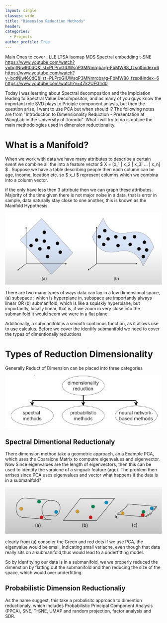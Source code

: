 ```yaml
---
layout: single
classes: wide
title: "Dimension Reduction Methods"
header:
categories:
  - Projects
author_profile: True
---
```

Main Ones to cover : LLE LTSA Isomap MDS Spectral embedding t-SNE 
https://www.youtube.com/watch?v=bqtNjwI60dQ&list=PLPrxGIUWsqP3MNmrqbarg-FbMW88_fzsp&index=6
https://www.youtube.com/watch?v=bqtNjwI60dQ&list=PLPrxGIUWsqP3MNmrqbarg-FbMW88_fzsp&index=6
https://www.youtube.com/watch?v=4Zk2UFGIrd0

Today i was learning about Spectral decomposition and the implciation leading to Spectral Value Decompositon, and as many of you guys know the important role SVD plays to Priciple component anlysis, but then the question arise, I want to use PCA but when should I?
The following notes are from "Introduction to Dimensionality Reduction - Presentation at WangLab in the University of Toronto". What i will try to do is outline the main methodologies used in dimension reductionality.

# What is a Manifold?

When we work with data we have many attributes to describe a certain event we combine all the into  a feature vector $ X = [x_1 | x_2 | x_3| ... | x_n] $ . Suppose we have a table describing people then each column can be age, income, location etc. so $ x_i $ represent columns which we combina into a column vector.

if the only have less then 3 attribute then we can graph these attributes. Majority of the time given there is not major noise in a data, that is error in sample, data naturally stay close to one another, this is known as the Manifold Hypothesis. 

![Manifold-types](/assets/images/manifolds/manifold_types.jpg)

There are two many types of ways data can lay in a low dimensional space, (a) subspace : which is hyperplane  in, subspace are importantly always linear OR  (b) submanifold, which is like a squiskly hyperplane, but importantly, locally linear, that is, if we zoom in very close into the submanifold it would seem we were in a flat plane. 

Additionally, a submanifold is a smooth continous function, as it allows use to use calculus. Before we cover the identify submanifold we need to cover the types of dimentionaliy reductions


# Types of Reduction Dimensionality
Generally Reduct of Dimension can be placed into three categories 

![Type-reduction-methods](/assets/images/manifolds/type_of_dimension_reductionality.jpg)

## Spectral Dimentional Reductionaly
 
There dimension method take a geometric approach, an a Example PCA, which uses the Coaraicne Matrix to computre eigenvalues and eigenvector. Now Since eigenvalues are the length of eigenvectors, then this can be used to identify the varaicne of a singualr feature (age). 
The problem then arrises since PCA uses eigenvalues and vector what happens if the data is in a submanifold?

![Spectral-methods](/assets/images/manifolds/spectral_decomposition.jpg)

clearly from (a) consdier the Green and red dots if we use PCA, the eigenvalue would be small, indicating small variacne, even though that data really sits on a submanifold,thus would lead to a underfitting model. 

So by idenfitying our data is in a submanifold, we we properly reduced the dimenstion by flatting out the submanifold and then reducing the size of the space, which would over underfitting.

## Probabilistic Dimension Reductionaliy

As the name suggest, this take a probalisitc approach to dimention reductionaly, which includes Probabilistic Principal Component Analysis (PPCA), SNE, T-SNE, UMAP and random projection, factor analysis and SDR. 
